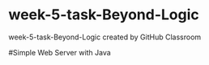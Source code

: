# week-5-task-Beyond-Logic
week-5-task-Beyond-Logic created by GitHub Classroom

#Simple Web Server with Java
